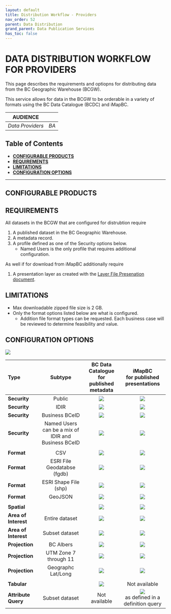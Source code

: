 ```yaml
---
layout: default
title: Distribution Workflow - Providers
nav_order: 52
parent: Data Distribution
grand_parent: Data Publication Services
has_toc: false
---
```


# DATA DISTRIBUTION WORKFLOW FOR PROVIDERS

This page describes the requirements and optiopns for distributing data from the BC Geographic Warehouse (BCGW).

This service allows for data in the BCGW to be orderable in a variety of formats using the BC Data Catalogue (BCDC) and iMapBC.

|**AUDIENCE**|  |
|:---:|:---:|
| *Data Providers* | *BA* |

## Table of Contents

+ [**CONFIGURABLE PRODUCTS**](#configurable-products)
+ [**REQUIREMENTS**](#requirements)
+ [**LIMITATIONS**](#limitations)
+ [**CONFIGURATION OPTIONS**](#configuration-options)

-----------------------

## CONFIGURABLE PRODUCTS

## REQUIREMENTS
All datasets in the BCGW that are configured for distrubtion require

1. A published dataset in the BC Geographic Warehouse.
2. A metadata record.
3. A profile defined as one of the Security options below.
    - Named Users is the only profile that requires additional configuration.

As well if for download from iMapBC additionally require
1. A presentation layer as created with the [Layer File Presenation document](./dsg_bcgw_layer_file_presentation.md).

## LIMITATIONS

+ Max downloadable zipped file size is 2 GB.
+ Only the format options listed below are what is configured.
    - Addition file format types can be requested. Each business case will be reviewed to determine feasibility and value.

## CONFIGURATION OPTIONS
 ![](/images/grey_dash.png)
 
 |Type|Subtype | BC Data Catalogue <br/> for published metadata  | iMapBC <br/> for published presentations  | 
|:---|:---:|:---:|:---:|
|**Security** | Public | ![](/images/green_check.png) | ![](/images/green_check.png) 
|**Security** | IDIR	| ![](/images/green_check.png) | ![](/images/green_check.png)
|**Security** | Business BCeID | ![](/images/green_check.png) | ![](/images/green_check.png) 
|**Security** | Named Users <br/> can be a mix of IDIR and Business BCeID  | ![](/images/green_check.png) | ![](/images/green_check.png)  
||
|**Format** | CSV | ![](/images/green_check.png) | ![](/images/green_check.png)
|**Format** | ESRI File Geodatabse <br/> (fgdb) | ![](/images/green_check.png) | ![](/images/green_check.png)
|**Format** | ESRI Shape File<br/>  (shp) | ![](/images/green_check.png) | ![](/images/green_check.png)
|**Format** | GeoJSON | ![](/images/green_check.png) | ![](/images/green_check.png)
||
|**Spatial** | | ![](/images/green_check.png) | ![](/images/green_check.png)
|**Area of Interest** | Entire dataset | ![](/images/green_check.png) | ![](/images/green_check.png) 
|**Area of Interest** | Subset dataset | ![](/images/green_check.png) | ![](/images/green_check.png) 
|**Projection**|BC Albers   |![](/images/green_check.png) | ![](/images/green_check.png) 
|**Projection**|UTM Zone 7 through 11  |![](/images/green_check.png) | ![](/images/green_check.png) 
|**Projection**|Geographc Lat/Long |![](/images/green_check.png) | ![](/images/green_check.png) 
||
|**Tabular** | | ![](/images/green_check.png) | Not available
|**Attribute Query** | Subset dataset | Not available | ![](/images/green_check.png) <br/> as defined in a definition query 

